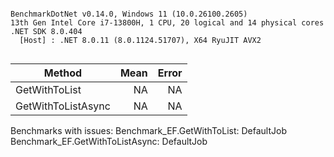 ```

BenchmarkDotNet v0.14.0, Windows 11 (10.0.26100.2605)
13th Gen Intel Core i7-13800H, 1 CPU, 20 logical and 14 physical cores
.NET SDK 8.0.404
  [Host] : .NET 8.0.11 (8.0.1124.51707), X64 RyuJIT AVX2


```
| Method             | Mean | Error |
|------------------- |-----:|------:|
| GetWithToList      |   NA |    NA |
| GetWithToListAsync |   NA |    NA |

Benchmarks with issues:
  Benchmark_EF.GetWithToList: DefaultJob
  Benchmark_EF.GetWithToListAsync: DefaultJob
